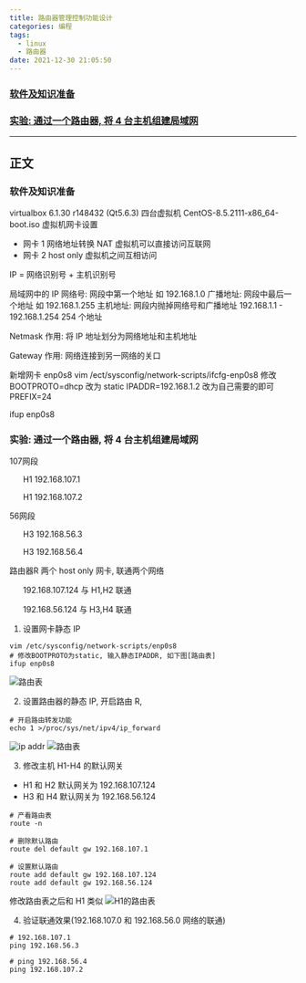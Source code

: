 ```yaml
---
title: 路由器管理控制功能设计
categories: 编程
tags:
  - linux
  - 路由器
date: 2021-12-30 21:05:50
---
```


### [软件及知识准备](#软件及知识准备)

### [实验: 通过一个路由器, 将 4 台主机组建局域网](#实验)

---

## 正文

<h3 id="软件及知识准备">软件及知识准备</h3>

virtualbox 6.1.30 r148432 (Qt5.6.3)
四台虚拟机 CentOS-8.5.2111-x86_64-boot.iso
虚拟机网卡设置

- 网卡 1 网络地址转换 NAT 虚拟机可以直接访问互联网
- 网卡 2 host only 虚拟机之间互相访问

IP = 网络识别号 + 主机识别号

局域网中的 IP
网络号: 网段中第一个地址 如 192.168.1.0
广播地址: 网段中最后一个地址 如 192.168.1.255
主机地址: 网段内抛掉网络号和广播地址 192.168.1.1 - 192.168.1.254 254 个地址

Netmask
作用: 将 IP 地址划分为网络地址和主机地址

Gateway
作用: 网络连接到另一网络的关口

新增网卡 enp0s8
vim /ect/sysconfig/network-scripts/ifcfg-enp0s8
修改
BOOTPROTO=dhcp 改为 static
IPADDR=192.168.1.2 改为自己需要的即可
PREFIX=24

ifup enp0s8

<h3 id="实验">实验: 通过一个路由器, 将 4 台主机组建局域网</h3>
107网段<br />
<ol>H1 192.168.107.1</ol>
<ol>H1 192.168.107.2</ol>
56网段
<ol>H3 192.168.56.3</ol>
<ol>H3 192.168.56.4</ol>
路由器R 两个 host only 网卡, 联通两个网络
<ol>192.168.107.124 与 H1,H2 联通</ol>
<ol>192.168.56.124 与 H3,H4 联通</ol>

1. 设置网卡静态 IP

```shell
vim /etc/sysconfig/network-scripts/enp0s8
# 修改BOOTPROTO为static, 输入静态IPADDR, 如下图[路由表]
ifup enp0s8
```

![路由表](./20220103-225526.png)

2. 设置路由器的静态 IP, 开启路由 R,

```shell
# 开启路由转发功能
echo 1 >/proc/sys/net/ipv4/ip_forward
```

![ip addr](./20220103-225519.png)
![路由表](./20220103-225442.png)

3. 修改主机 H1-H4 的默认网关

- H1 和 H2 默认网关为 192.168.107.124
- H3 和 H4 默认网关为 192.168.56.124

```shell
# 产看路由表
route -n

# 删除默认路由
route del default gw 192.168.107.1

# 设置默认路由
route add default gw 192.168.107.124
route add default gw 192.168.56.124
```

修改路由表之后和 H1 类似
![H1的路由表](./20220103-230912.png)

4. 验证联通效果(192.168.107.0 和 192.168.56.0 网络的联通)

```shell
# 192.168.107.1
ping 192.168.56.3

# ping 192.168.56.4
ping 192.168.107.2
```
